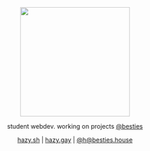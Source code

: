 <div align="center">
<img height="250" src="https://git.gay/h/.profile/raw/branch/main/hazycora-waving.svg" />
</div>

<div align="center">

student webdev. working on projects [@besties](https://git.gay/besties)

</div>


<div align="center">

[hazy.sh](https://hazy.sh) | [hazy.gay](https://hazy.gay) | [@h@besties.house](https://besties.house/@h)

</div>
